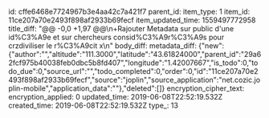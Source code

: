id: cffe6468e7724967b3e4aa42c7a421f7
parent_id: 
item_type: 1
item_id: 11ce207a70e2493f898af2933b69fecf
item_updated_time: 1559497772958
title_diff: "@@ -0,0 +1,97 @@\n+Rajouter Metadata sur public d'une id%C3%A9e et sur chercheurs consid%C3%A9r%C3%A9s pour crzdiviliser le r%C3%A9cit x\n"
body_diff: 
metadata_diff: {"new":{"author":"","altitude":"111.3000","latitude":"43.61824000","parent_id":"29a62fcf975b40038feb0dbc5b8fd407","longitude":"1.42007667","is_todo":0,"todo_due":0,"source_url":"","todo_completed":0,"order":0,"id":"11ce207a70e2493f898af2933b69fecf","source":"joplin","source_application":"net.cozic.joplin-mobile","application_data":""},"deleted":[]}
encryption_cipher_text: 
encryption_applied: 0
updated_time: 2019-06-08T22:52:19.532Z
created_time: 2019-06-08T22:52:19.532Z
type_: 13